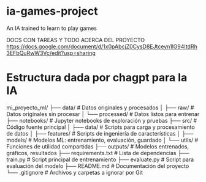 # ia-games-project
An IA trained to learn to play games 

DOCS CON TAREAS Y TODO ACERCA DEL PROYECTO
https://docs.google.com/document/d/1x0pAbcjZ0CysD8EJtceyn1lG94ItdRh3EFbQuRwW3Vc/edit?usp=sharing


# Estructura dada por chagpt para la IA 

mi_proyecto_ml/
├── data/                  # Datos originales y procesados
│   ├── raw/               # Datos originales sin procesar
│   └── processed/         # Datos listos para entrenar
├── notebooks/             # Jupyter notebooks de exploración y pruebas
├── src/                   # Código fuente principal
│   ├── data/              # Scripts para carga y procesamiento de datos
│   ├── features/          # Scripts de ingeniería de características
│   ├── models/            # Modelos ML: entrenamiento, evaluación, guardado
│   └── utils/             # Funciones de utilidad compartidas
├── outputs/               # Modelos entrenados, gráficos, resultados
├── requirements.txt       # Lista de dependencias
├── train.py               # Script principal de entrenamiento
├── evaluate.py            # Script para evaluación del modelo
├── README.md              # Documentación del proyecto
└── .gitignore             # Archivos y carpetas a ignorar por Git
